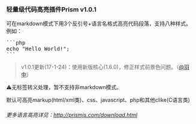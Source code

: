 ### 轻量级代码高亮插件Prism v1.0.1

可在markdown模式下用3个反引号+语言名格式高亮代码段落，支持八种样式。
例如：
<pre>
```php
echo "Hello World!";
```
</pre>

 > v1.0.1更新(17-1-24)：使用新版核心(1.6.0)，修正样式前景色问题。（[@羽中](https://github.com/jzwalk)）

:warning:无标签转义处理，暂不支持非markdown模式。

默认可高亮markup(html/xml类)、css、javascript、php和其他clike(C语言类)
###### 更多语言高亮详见：http://prismjs.com/download.html
